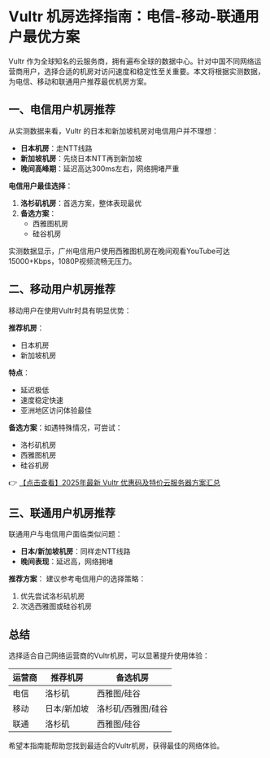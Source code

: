 # Vultr 机房选择指南：电信-移动-联通用户最优方案

Vultr 作为全球知名的云服务商，拥有遍布全球的数据中心。针对中国不同网络运营商用户，选择合适的机房对访问速度和稳定性至关重要。本文将根据实测数据，为电信、移动和联通用户推荐最优机房方案。

## 一、电信用户机房推荐

从实测数据来看，Vultr 的日本和新加坡机房对电信用户并不理想：

- **日本机房**：走NTT线路
- **新加坡机房**：先绕日本NTT再到新加坡
- **晚间高峰期**：延迟高达300ms左右，网络拥堵严重

**电信用户最佳选择**：
1. **洛杉矶机房**：首选方案，整体表现最优
2. **备选方案**：
   - 西雅图机房
   - 硅谷机房
   
实测数据显示，广州电信用户使用西雅图机房在晚间观看YouTube可达15000+Kbps，1080P视频流畅无压力。

## 二、移动用户机房推荐

移动用户在使用Vultr时具有明显优势：

**推荐机房**：
- 日本机房
- 新加坡机房

**特点**：
- 延迟极低
- 速度稳定快速
- 亚洲地区访问体验最佳

**备选方案**：如遇特殊情况，可尝试：
- 洛杉矶机房
- 西雅图机房
- 硅谷机房

👉 [【点击查看】2025年最新 Vultr 优惠码及特价云服务器方案汇总](https://bit.ly/VuLtr)

## 三、联通用户机房推荐

联通用户与电信用户面临类似问题：

- **日本/新加坡机房**：同样走NTT线路
- **晚间表现**：延迟高，网络拥堵

**推荐方案**：
建议参考电信用户的选择策略：
1. 优先尝试洛杉矶机房
2. 次选西雅图或硅谷机房

## 总结

选择适合自己网络运营商的Vultr机房，可以显著提升使用体验：

| 运营商 | 推荐机房 | 备选机房 |
|--------|----------|----------|
| 电信 | 洛杉矶 | 西雅图/硅谷 |
| 移动 | 日本/新加坡 | 洛杉矶/西雅图/硅谷 |
| 联通 | 洛杉矶 | 西雅图/硅谷 |

希望本指南能帮助您找到最适合的Vultr机房，获得最佳的网络体验。